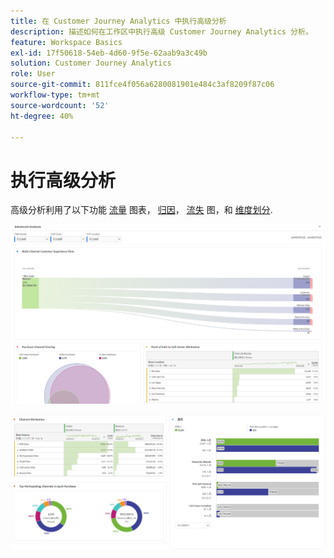 ```yaml
---
title: 在 Customer Journey Analytics 中执行高级分析
description: 描述如何在工作区中执行高级 Customer Journey Analytics 分析。
feature: Workspace Basics
exl-id: 17f50618-54eb-4d60-9f5e-62aab9a3c49b
solution: Customer Journey Analytics
role: User
source-git-commit: 811fce4f056a6280081901e484c3af8209f87c06
workflow-type: tm+mt
source-wordcount: '52'
ht-degree: 40%

---
```


# 执行高级分析

高级分析利用了以下功能 [流量](/help/analysis-workspace/visualizations/c-flow/flow.md) 图表， [归因](/help/analysis-workspace/c-panels/attribution.md)， [流失](/help/analysis-workspace/visualizations/fallout/fallout-flow.md) 图，和 [维度划分](/help/components/dimensions/t-breakdown-fa.md).

![流程图中显示了高级分析。](assets/cja-adv-analysis1.png)

![多个可视化示例，如donudt、venn和栈叠式条形图。](assets/cja-adv-analysis2.png)
